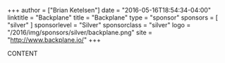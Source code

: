 +++
author = ["Brian Ketelsen"]
date = "2016-05-16T18:54:34-04:00"
linktitle = "Backplane"
title = "Backplane"
type = "sponsor"
sponsors = [ "silver" ] 
sponsorlevel = "Silver"
sponsorclass = "silver"
logo = "/2016/img/sponsors/silver/backplane.png"
site = "http://www.backplane.io/"
+++

CONTENT